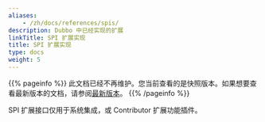 ```yaml
---
aliases:
    - /zh/docs/references/spis/
description: Dubbo 中已经实现的扩展
linkTitle: SPI 扩展实现
title: SPI 扩展实现
type: docs
weight: 5
---
```




{{% pageinfo %}} 此文档已经不再维护。您当前查看的是快照版本。如果想要查看最新版本的文档，请参阅[最新版本](/zh-cn/docs3-v2/java-sdk/reference-manual/spi/)。
{{% /pageinfo %}}

SPI 扩展接口仅用于系统集成，或 Contributor 扩展功能插件。